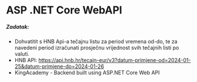 <h1>ASP .NET Core WebAPI</h1>

<h5>Zadatak:</h5>

* Dohvatitit s HNB Api-a tečajnu listu za period vremena od-do, te za navedeni period izračunati prosječnu vrijednost svih tečajnih listi po valuti.
* HNB API: https://api.hnb.hr/tecajn-eur/v3?datum-primjene-od=2024-01-25&datum-primjene-do=2024-01-26
* KingAcademy - Backend built using ASP.NET Core Web API

